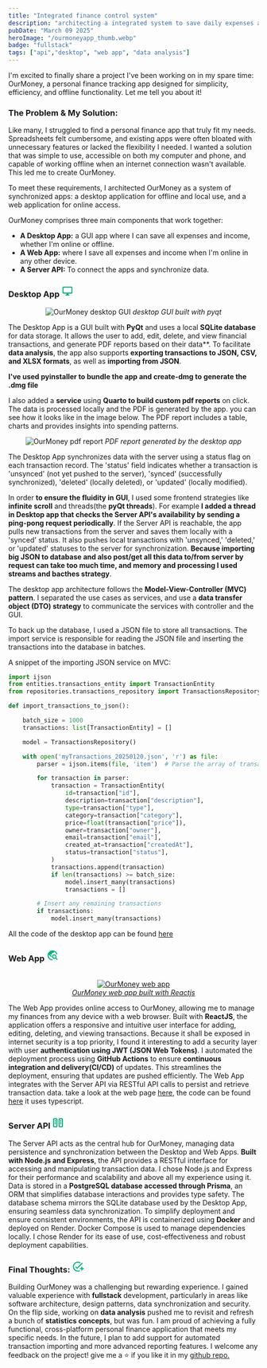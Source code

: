 ```yaml
---
title: "Integrated finance control system"
description: "architecting a integrated system to save daily expenses anywhere offline or online"
pubDate: "March 09 2025"
heroImage: "/ourmoneyapp_thumb.webp"
badge: "fullstack"
tags: ["api","desktop", "web app", "data analysis"]
---
```


I'm excited to finally share a project I've been working on in my spare time: OurMoney, a personal finance tracking app designed for simplicity, efficiency, and offline functionality. Let me tell you about it!

### The Problem & My Solution:

Like many, I struggled to find a personal finance app that truly fit my needs. Spreadsheets felt cumbersome, and existing apps were often bloated with unnecessary features or lacked the flexibility I needed. I wanted a solution that was simple to use, accessible on both my computer and phone, and capable of working offline when an internet connection wasn't available. This led me to create OurMoney.

To meet these requirements, I architected OurMoney as a system of synchronized apps: a desktop application for offline and local use, and a web application for online access.

OurMoney comprises three main components that work together:

*   **A Desktop App:** a GUI app where I can save all expenses and income, whether I'm online or offline.
*   **A Web App:** where I save all expenses and income when I'm online in any other device.
*   **A Server API:** To connect the apps and synchronize data.

<h3 class="flex items-center gap-1"> Desktop App <svg xmlns="http://www.w3.org/2000/svg" height="24px" viewBox="0 -960 960 960" width="24px" fill="#00B37E"><path d="M400-200v-80H160q-33 0-56.5-23.5T80-360v-400q0-33 23.5-56.5T160-840h640q33 0 56.5 23.5T880-760v400q0 33-23.5 56.5T800-280H560v80h40q17 0 28.5 11.5T640-160q0 17-11.5 28.5T600-120H360q-17 0-28.5-11.5T320-160q0-17 11.5-28.5T360-200h40ZM160-360h640v-400H160v400Zm0 0v-400 400Z"/></svg></h3>

<p align="center">  
  <img src="/ourmoney.desktop_app.webp" alt="OurMoney desktop GUI">  
  <em>desktop GUI built with pyqt</em> 
</p> 

The Desktop App is a GUI built with **PyQt** and uses a local **SQLite database** for data storage. It allows the user to add, edit, delete, and view financial transactions, and generate PDF reports based on their data**. To facilitate **data analysis**, the app also supports **exporting transactions to JSON, CSV, and XLSX formats**, as well as **importing from JSON**.
 
**I've used pyinstaller to bundle the app and create-dmg to generate the .dmg file**  

I also added a **service** using **Quarto to build custom pdf reports** on click. The data is processed locally and the PDF is generated by the app.
you can see how it looks like in the image below. The PDF report includes a table, charts and provides insights into spending patterns.

<p align="center">  
  <img src="/ourmoney.pdf_report.webp" alt="OurMoney pdf report">  
  <em>PDF report generated by the desktop app</em>
</p>


The Desktop App synchronizes data with the server using a status flag on each transaction record. The 'status' field indicates whether a transaction is 'unsynced' (not yet pushed to the server), 'synced' (successfully synchronized), 'deleted' (locally deleted), or 'updated' (locally modified).

In order **to ensure the fluidity in GUI**, I used some frontend strategies like **infinite scroll** and threads(the **pyQt threads**). For example **I added a thread in Desktop app that checks the Server API's availability by sending a ping-pong request periodically**. If the Server API is reachable, the app pulls new transactions from the server and saves them locally with a 'synced' status. It also pushes local transactions with 'unsynced,' 'deleted,' or 'updated' statuses to the server for synchronization. **Because importing big JSON to database and also post/get all this data to/from server by request can take too much time, and memory and processing I used streams and bacthes strategy**.

The desktop app architecture follows the **Model-View-Controller (MVC) pattern**. I separated the use cases as services, and use a **data transfer object (DTO) strategy** to communicate the services with controller and the GUI.

To back up the database, I used a JSON file to store all transactions. The import service is responsible for reading the JSON file and inserting the transactions into the database in batches.


A snippet of the importing JSON service on MVC: 

```python
import ijson
from entities.transactions_entity import TransactionEntity
from repositories.transactions_repository import TransactionsRepository

def import_transactions_to_json():

    batch_size = 1000
    transactions: list[TransactionEntity] = []

    model = TransactionsRepository()

    with open('myTransactions_20250120.json', 'r') as file:
        parser = ijson.items(file, 'item')  # Parse the array of transactions

        for transaction in parser:
            transaction = TransactionEntity(
                id=transaction["id"],
                description=transaction["description"],
                type=transaction["type"],
                category=transaction["category"],
                price=float(transaction["price"]),
                owner=transaction["owner"],
                email=transaction["email"],
                created_at=transaction["createdAt"],
                status=transaction["status"],
            )
            transactions.append(transaction)
            if len(transactions) >= batch_size:
                model.insert_many(transactions)
                transactions = []

        # Insert any remaining transactions
        if transactions:
            model.insert_many(transactions) 
```
All the code of the desktop app can be found [here](https://github.com/talisma-cassoma/ourmoney.desktop)  

<h3 class="flex items-center gap-1">Web App <svg xmlns="http://www.w3.org/2000/svg" height="24px" viewBox="0 -960 960 960" width="24px" fill="#00B37E"><path d="M480-80q-83 0-156-31.5T197-197q-54-54-85.5-127T80-480q0-83 31.5-156T197-763q54-54 127-85.5T480-880q146 0 255.5 91.5T872-559h-82q-19-73-68.5-130.5T600-776v16q0 33-23.5 56.5T520-680h-80v80q0 17-11.5 28.5T400-560h-80v80h80v120h-40L168-552q-3 18-5.5 36t-2.5 36q0 131 92 225t228 95v80Zm364-20L716-228q-21 12-45 20t-51 8q-75 0-127.5-52.5T440-380q0-75 52.5-127.5T620-560q75 0 127.5 52.5T800-380q0 27-8 51t-20 45l128 128-56 56ZM620-280q42 0 71-29t29-71q0-42-29-71t-71-29q-42 0-71 29t-29 71q0 42 29 71t71 29Z"/></svg></h3>

<a href="https://talisma-cassoma.github.io/ourmoney.web/"><p align="center">  
  <img src="/ourmoney.web_app.webp" alt="OurMoney web app">  
  <em>OurMoney web app built with Reactjs</em> 
</p></a> 

The Web App provides online access to OurMoney, allowing me to manage my finances from any device with a web browser. Built with **ReactJS**, the application offers a responsive and intuitive user interface for adding, editing, deleting, and viewing transactions. Because it shall be exposed in internet security is a top priority, I found it interesting to add a security layer with user **authentication using JWT (JSON Web Tokens)**. I automated the deployment process using **GitHub Actions** to ensure **continuous integration and delivery(CI/CD)** of updates. This streamlines the deployment, ensuring that updates are pushed efficiently. The Web App integrates with the Server API via RESTful API calls to persist and retrieve transaction data. take a look at the web page <a href="http://talisma-cassoma.github.io/ourmoney">here</a>, the code can be found [here](https://github.com/talisma-cassoma/ourmoney.web) it uses typescript.

<h3 class="lg:max-w-[900px] max-w-[100vw] flex items-center gap-1"> Server API <svg xmlns="http://www.w3.org/2000/svg" height="24px" viewBox="0 -960 960 960" width="24px" fill="#00B37E"><path d="M160-120q-33 0-56.5-23.5T80-200v-560q0-33 23.5-56.5T160-840h200q33 0 56.5 23.5T440-760v560q0 33-23.5 56.5T360-120H160Zm440 0q-33 0-56.5-23.5T520-200v-560q0-33 23.5-56.5T600-840h200q33 0 56.5 23.5T880-760v560q0 33-23.5 56.5T800-120H600Zm-440-80h200v-560H160v560Zm440 0h200v-560H600v560ZM320-400q0-17-11.5-28.5T280-440h-40q-17 0-28.5 11.5T200-400q0 17 11.5 28.5T240-360h40q17 0 28.5-11.5T320-400Zm440 0q0-17-11.5-28.5T720-440h-40q-17 0-28.5 11.5T640-400q0 17 11.5 28.5T680-360h40q17 0 28.5-11.5T760-400ZM320-520q0-17-11.5-28.5T280-560h-40q-17 0-28.5 11.5T200-520q0 17 11.5 28.5T240-480h40q17 0 28.5-11.5T320-520Zm440 0q0-17-11.5-28.5T720-560h-40q-17 0-28.5 11.5T640-520q0 17 11.5 28.5T680-480h40q17 0 28.5-11.5T760-520ZM320-640q0-17-11.5-28.5T280-680h-40q-17 0-28.5 11.5T200-640q0 17 11.5 28.5T240-600h40q17 0 28.5-11.5T320-640Zm440 0q0-17-11.5-28.5T720-680h-40q-17 0-28.5 11.5T640-640q0 17 11.5 28.5T680-600h40q17 0 28.5-11.5T760-640ZM160-200h200-200Zm440 0h200-200Z"/></svg></h3>

The Server API acts as the central hub for OurMoney, managing data persistence and synchronization between the Desktop and Web Apps. **Built with Node.js and Express**, the API provides a RESTful interface for accessing and manipulating transaction data. I chose Node.js and Express for their performance and scalability and above all my experience using it. Data is stored in a **PostgreSQL database accessed through Prisma**, an ORM that simplifies database interactions and provides type safety. The database schema mirrors the SQLite database used by the Desktop App, ensuring seamless data synchronization. To simplify deployment and ensure consistent environments, the API is containerized using **Docker** and deployed on Render. Docker Compose is used to manage dependencies locally. I chose Render for its ease of use, cost-effectiveness and robust deployment capabilities.

<h3 class="flex items-center gap-1"> Final Thoughts: <svg xmlns="http://www.w3.org/2000/svg" height="24px" viewBox="0 -960 960 960" width="24px" fill="#00B37E"><path d="M480-80q-83 0-156-31.5T197-197q-54-54-85.5-127T80-480q0-83 31.5-156T197-763q54-54 127-85.5T480-880q48 0 93.5 11t87.5 32q15 8 19.5 24t-5.5 30q-10 14-26.5 18t-32.5-4q-32-15-66.5-23t-69.5-8q-134 0-227 93t-93 227q0 134 93 227t227 93q26 0 51-4t50-12q17-5 33-.5t25 19.5q8 14 3.5 30T622-105q-34 13-70 19t-72 6Zm280-200h-80q-17 0-28.5-11.5T640-320q0-17 11.5-28.5T680-360h80v-80q0-17 11.5-28.5T800-480q17 0 28.5 11.5T840-440v80h80q17 0 28.5 11.5T960-320q0 17-11.5 28.5T920-280h-80v80q0 17-11.5 28.5T800-160q-17 0-28.5-11.5T760-200v-80ZM424-408l372-373q11-11 28-11t28 11q11 11 11 28t-11 28L452-324q-12 12-28 12t-28-12L282-438q-11-11-11-28t11-28q11-11 28-11t28 11l86 86Z"/></svg></h3>

Building OurMoney was a challenging but rewarding experience. I gained valuable experience with **fullstack** development, particularly in areas like software architecture, design patterns, data synchronization and security. On the flip side, working on **data analysis** pushed me to revisit and refresh a bunch of **statistics concepts**, but was fun. I am proud of achieving a fully functional, cross-platform personal finance application that meets my specific needs. In the future, I plan to add support for automated transaction importing and more advanced reporting features. I welcome any feedback on the project! give me a ⭐ if you like it in my [github repo.](https://github.com/talisma-cassoma/ourmoney.desktop)